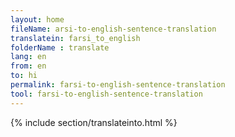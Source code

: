 ```yaml
---
layout: home
fileName: arsi-to-english-sentence-translation
translatein: farsi_to_english
folderName : translate
lang: en
from: en
to: hi
permalink: farsi-to-english-sentence-translation
tool: farsi-to-english-sentence-translation
---
```

{% include section/translateinto.html %}